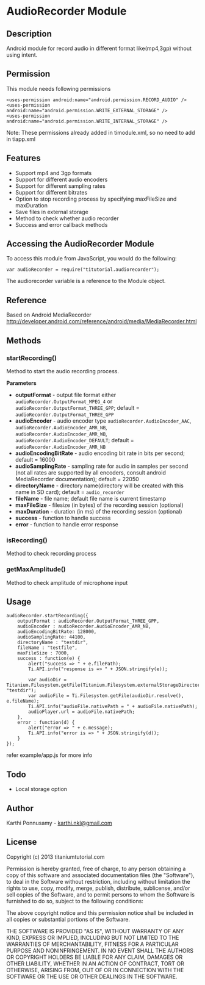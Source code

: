 # AudioRecorder Module

## Description

Android module for record audio in different format like(mp4,3gp) without using intent.

## Permission

This module needs following permissions

    <uses-permission android:name="android.permission.RECORD_AUDIO" />
    <uses-permission android:name="android.permission.WRITE_EXTERNAL_STORAGE" />
    <uses-permission android:name="android.permission.WRITE_INTERNAL_STORAGE" />

Note: These permissions already added in timodule.xml, so no need to add in tiapp.xml

## Features

* Support mp4 and 3gp formats
* Support for different audio encoders
* Support for different sampling rates
* Support for different bitrates
* Option to stop recording process by specifying maxFileSize and maxDuration
* Save files in external storage
* Method to check whether audio recorder
* Success and error callback methods

## Accessing the AudioRecorder Module

To access this module from JavaScript, you would do the following:

    var audioRecorder = require("titutorial.audiorecorder");

The audiorecorder variable is a reference to the Module object.	

## Reference

Based on Android MediaRecorder http://developer.android.com/reference/android/media/MediaRecorder.html

## Methods

### startRecording()

Method to start the audio recording process.

**Parameters**

* **outputFormat** - output file format either `audioRecorder.OutputFormat_MPEG_4` or `audioRecorder.OutputFormat_THREE_GPP`; default = `audioRecorder.OutputFormat_THREE_GPP`
* **audioEncoder** - audio encoder type `audioRecorder.AudioEncoder_AAC`, `audioRecorder.AudioEncoder_AMR_NB`, `audioRecorder.AudioEncoder_AMR_WB`, `audioRecorder.AudioEncoder_DEFAULT`; default = `audioRecorder.AudioEncoder_AMR_NB`
* **audioEncodingBitRate** - audio encoding bit rate in bits per second; default = 16000
* **audioSamplingRate** - sampling rate for audio in samples per second (not all rates are supported by all encoders, consult android MediaRecorder documentation); default = 22050 
* **directoryName** - directory name(directory will be created with this name in SD card); default = `audio_recorder`
* **fileName** - file name; default file name is current timestamp
* **maxFileSize** - filesize (in bytes) of the recording session (optional)
* **maxDuration** - duration (in ms) of the recording session (optional)
* **success** - function to handle success
* **error** - function to handle error response

### isRecording()

Method to check recording process

### getMaxAmplitude()

Method to check amplitude of microphone input

## Usage

    audioRecorder.startRecording({
	    outputFormat : audioRecorder.OutputFormat_THREE_GPP,
	    audioEncoder : audioRecorder.AudioEncoder_AMR_NB,
        audioEncodingBitRate: 128000,
        audioSamplingRate: 44100,
	    directoryName : "testdir",
	    fileName : "testfile",
	    maxFileSize : 7000,
	    success : function(e) {
		    alert("success => " + e.filePath);
		    Ti.API.info("response is => " + JSON.stringify(e));

		    var audioDir = Titanium.Filesystem.getFile(Titanium.Filesystem.externalStorageDirectory, "testdir");
		    var audioFile = Ti.Filesystem.getFile(audioDir.resolve(), e.fileName);
		    Ti.API.info("audioFile.nativePath = " + audioFile.nativePath);
		    audioPlayer.url = audioFile.nativePath;
	    },
	    error : function(d) {
		    alert("error => " + e.message);
		    Ti.API.info("error is => " + JSON.stringify(d));
	    }
    });

refer example/app.js for more info

## Todo

* Local storage option

## Author

Karthi Ponnusamy - karthi.nkl@gmail.com

## License

Copyright (c) 2013 titaniumtutorial.com

Permission is hereby granted, free of charge, to any person obtaining a copy of this software and associated documentation files (the "Software"), to deal in the Software without restriction, including without limitation the rights to use, copy, modify, merge, publish, distribute, sublicense, and/or sell copies of the Software, and to permit persons to whom the Software is furnished to do so, subject to the following conditions:

The above copyright notice and this permission notice shall be included in all copies or substantial portions of the Software.

THE SOFTWARE IS PROVIDED "AS IS", WITHOUT WARRANTY OF ANY KIND, EXPRESS OR IMPLIED, INCLUDING BUT NOT LIMITED TO THE WARRANTIES OF MERCHANTABILITY, FITNESS FOR A PARTICULAR PURPOSE AND NONINFRINGEMENT. IN NO EVENT SHALL THE AUTHORS OR COPYRIGHT HOLDERS BE LIABLE FOR ANY CLAIM, DAMAGES OR OTHER LIABILITY, WHETHER IN AN ACTION OF CONTRACT, TORT OR OTHERWISE, ARISING FROM, OUT OF OR IN CONNECTION WITH THE SOFTWARE OR THE USE OR OTHER DEALINGS IN THE SOFTWARE.

